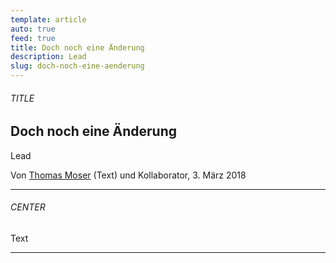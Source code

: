 ```yaml
---
template: article
auto: true
feed: true
title: Doch noch eine Änderung
description: Lead
slug: doch-noch-eine-aenderung
---
```


<section><h6>TITLE</h6>

# Doch noch eine Änderung

Lead

Von [Thomas Moser](/~75ebbabc-d577-4727-a8c9-de5b20a76eab) (Text) und Kollaborator, 3. März 2018

<hr /></section>

<section><h6>CENTER</h6>

Text

<hr /></section>
